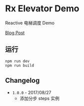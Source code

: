 # Rx Elevator Demo
Reactive 电梯调度 Demo

[Blog Post](https://juejin.im/post/59a2d93051882511264e8617)

## 运行

```
npm run dev
npm run build
```

## Changelog
- `1.0.0` - 2017/08/27
  - 添加分步 steps 实例
